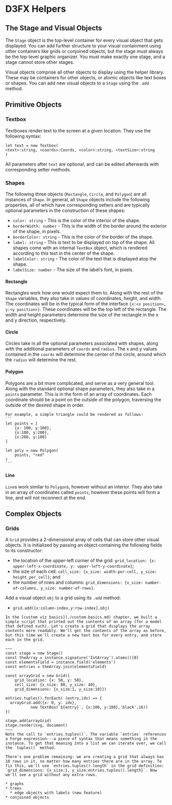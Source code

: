 # D3FX Helpers

## The Stage and Visual Objects

The `Stage` object is the top-level container for every visual object that gets displayed. You can add further structure to your visual containment using other containers like grids or conjoined objects, but the stage must always be the top-level graphic organizer. You must make exactly one stage, and a stage cannot store other stages. 

Visual objects comprise all other objects to display using the helper library. These may be containers for other objects, or atomic objects like text boxes or shapes. You can add new visual objects to a `Stage` using the `.add` method. 

## Primitive Objects

### Textbox

Textboxes render text to the screen at a given location. They use the following syntax: 

```
let text = new Textbox(
<text>:string, <coords>:Coords, <color>:string, <textSize>:string
)
```

All parameters after `text` are optional, and can be edited afterwards with corresponding setter methods. 

###  Shapes

The following three objects (`Rectangle`, `Circle`, and `Polygon`) are all instances of `Shape`. In general, all `Shape` objects include the following properties, all of which have corresponding setters and are typically optional parameters in the construction of these shapes:
* `color: string` - This is the color of the interior of the shape.
* `borderWidth: number` - This is the width of the border around the exterior of the shape, in pixels. 
* `borderColor: string` - This is the color of the border of the shape. 
* `label: string` - This is text to be displayed on top of the shape. All shapes come with an internal `TextBox` object, which is rendered according to this text in the center of the shape. 
* `labelColor: string` - The color of the text that is displayed atop the shape. 
* `labelSize: number` - The size of the label’s font, in pixels. 

#### Rectangle

Rectangles work how one would expect them to. Along with the rest of the `Shape` variables, they also take in values of coordinates, height, and width. The coordinates will be in the typical form of the interface `{x:<x position>, y:<y position>}`. These coordinates will be the top left of the rectangle. The width and height parameters determine the size of the rectangle in the x and y direction, respectively.

#### Circle

Circles take in all the optional parameters associated with shapes, along with the additional parameters of `coords` and `radius`. The x and y values contained in the `coords` will determine the center of the circle, around which the `radius` will determine the rest. 

#### Polygon

Polygons are a bit more complicated, and serve as a very general tool. Along with the standard optional shape parameters, they also take in a `points` parameter. This is in the form of an array of coordinates. Each coordinate should be a point on the outside of the polygon, traversing the outside of the desired shape in order. 

~~~admonish example title="A simple triangle"
For example, a simple triangle could be rendered as follows:
```
let points = [
    {x: 100, y:100},
    {x:100, y:200},
    {x:200, y:100}
]

let poly = new Polygon(
    points, "red"
)
```
~~~

#### Line

`Line`s work similar to `Polygon`s, however without an interior. They also take in an array of coordinates called `points`, however these points will form a line, and will not reconnect at the end. 

## Complex Objects

### Grids

A `Grid` provides a 2-dimensional array of cells that can store other visual objects. It is initialized by passing an object containing the following fields to its constructor:
* the location of the upper-left corner of the grid: `grid_location: {x: upper-left-x-coordinate, y: upper-left-y-coordinate}`;
* the size of each cell: `cell_size: {x_size: width-per-cell, y_size: height_per_cell}`; and 
* the number of rows and columns: `grid_dimensions: {x_size: number-of-columns, y_size: number-of-rows}`.

Add a visual object `obj` to a grid using its `.add` method:
* `grid.add({x:column-index,y:row-index},obj)`

```admonish example title="Cleaning Up the Array"
In the [custom viz basics](./custom-basics.md) chapter, we built a simple script that printed out the contents of an array (for a model that defined such). Let's create a grid that displays the array contents more readably. We'll get the contents of the array as before, but this time we'll create a new text box for every entry, and store each in the grid.

~~~
const stage = new Stage()
const theArray = instance.signature('IntArray').atoms()[0]
const elementsField = instance.field('elements')
const entries = theArray.join(elementsField)

const arrayGrid = new Grid({
    grid_location: {x: 50, y: 50},
    cell_size: {x_size: 80, y_size: 40},
    grid_dimensions: {x_size:1, y_size:10}})

entries.tuples().forEach( (entry,idx) => {
  arrayGrid.add({x: 0, y: idx}, 
           new TextBox(`${entry}`, {x:100, y:100},'black',16))
})

stage.add(arrayGrid)
stage.render(svg, document)
~~~
Note the call to `entries.tuples()`. The variable `entries` references a Forge expression---a piece of syntax that means something in the instance. To get that meaning into a list we can iterate over, we call the `tuples()` method.

There's one problem remaining: we are creating a grid that always has 10 rows in it, no matter how many entries there are in the array. To fix this, we'll use `entries.tuples().length` in the grid definition: `grid_dimensions: {x_size:1, y_size:entries.tuples().length}`. Now we'll see a grid without any extra rows.
```

```admonish todo title="Other container objects"
* graphs
* trees
  * edge objects with labels (new feature)
* conjoined objects
```
